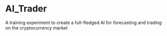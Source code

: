 # AI_Trader
A training experiment to create a full-fledged AI for forecasting and trading on the cryptocurrency market
